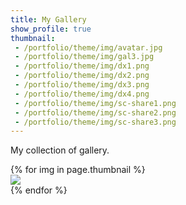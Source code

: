 ```yaml
---
title: My Gallery
show_profile: true
thumbnail:
 - /portfolio/theme/img/avatar.jpg
 - /portfolio/theme/img/gal3.jpg
 - /portfolio/theme/img/dx1.png
 - /portfolio/theme/img/dx2.png
 - /portfolio/theme/img/dx3.png
 - /portfolio/theme/img/dx4.png
 - /portfolio/theme/img/sc-share1.png
 - /portfolio/theme/img/sc-share2.png
 - /portfolio/theme/img/sc-share3.png
---
```


My collection of gallery.


<div class="card-columns">
  {% for img in page.thumbnail %}
    <div class="card">
      <img class="card-img-top" src="{{ img }}" />
    </div>
  {% endfor %}
</div>

